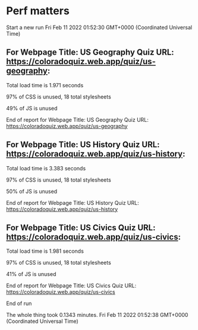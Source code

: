# Perf matters


Start a new run
Fri Feb 11 2022 01:52:30 GMT+0000 (Coordinated Universal Time)








## For Webpage Title: US Geography Quiz URL: https://coloradoquiz.web.app/quiz/us-geography: 


Total load time is 1.971 seconds


97% of CSS is unused, 18 total stylesheets


49% of JS is unused


End of report for Webpage Title: US Geography Quiz URL: https://coloradoquiz.web.app/quiz/us-geography




## For Webpage Title: US History Quiz URL: https://coloradoquiz.web.app/quiz/us-history: 


Total load time is 3.383 seconds


97% of CSS is unused, 18 total stylesheets


50% of JS is unused


End of report for Webpage Title: US History Quiz URL: https://coloradoquiz.web.app/quiz/us-history




## For Webpage Title: US Civics Quiz URL: https://coloradoquiz.web.app/quiz/us-civics: 


Total load time is 1.981 seconds


97% of CSS is unused, 18 total stylesheets


41% of JS is unused


End of report for Webpage Title: US Civics Quiz URL: https://coloradoquiz.web.app/quiz/us-civics


End of run


The whole thing took 0.1343 minutes.
Fri Feb 11 2022 01:52:38 GMT+0000 (Coordinated Universal Time)




